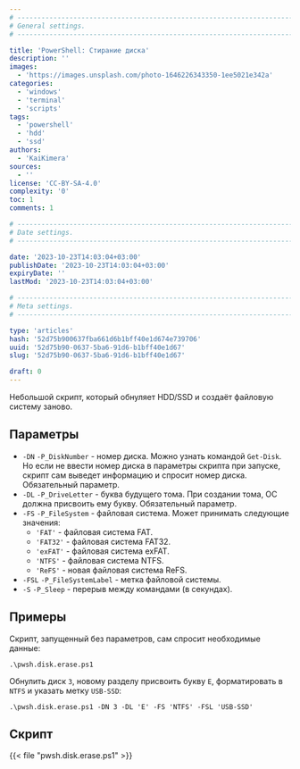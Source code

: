 ```yaml
---
# -------------------------------------------------------------------------------------------------------------------- #
# General settings.
# -------------------------------------------------------------------------------------------------------------------- #

title: 'PowerShell: Стирание диска'
description: ''
images:
  - 'https://images.unsplash.com/photo-1646226343350-1ee5021e342a'
categories:
  - 'windows'
  - 'terminal'
  - 'scripts'
tags:
  - 'powershell'
  - 'hdd'
  - 'ssd'
authors:
  - 'KaiKimera'
sources:
  - ''
license: 'CC-BY-SA-4.0'
complexity: '0'
toc: 1
comments: 1

# -------------------------------------------------------------------------------------------------------------------- #
# Date settings.
# -------------------------------------------------------------------------------------------------------------------- #

date: '2023-10-23T14:03:04+03:00'
publishDate: '2023-10-23T14:03:04+03:00'
expiryDate: ''
lastMod: '2023-10-23T14:03:04+03:00'

# -------------------------------------------------------------------------------------------------------------------- #
# Meta settings.
# -------------------------------------------------------------------------------------------------------------------- #

type: 'articles'
hash: '52d75b900637fba661d6b1bff40e1d674e739706'
uuid: '52d75b90-0637-5ba6-91d6-b1bff40e1d67'
slug: '52d75b90-0637-5ba6-91d6-b1bff40e1d67'

draft: 0
---
```


Небольшой скрипт, который обнуляет HDD/SSD и создаёт файловую систему заново.

<!--more-->

## Параметры

- `-DN` `-P_DiskNumber` - номер диска. Можно узнать командой `Get-Disk`. Но если не ввести номер диска в параметры скрипта при запуске, скрипт сам выведет информацию и спросит номер диска. Обязательный параметр.
- `-DL` `-P_DriveLetter` - буква будущего тома. При создании тома, ОС должна присвоить ему букву. Обязательный параметр.
- `-FS` `-P_FileSystem` - файловая система. Может принимать следующие значения:
  - `'FAT'` - файловая система FAT.
  - `'FAT32'` - файловая система FAT32.
  - `'exFAT'` - файловая система exFAT.
  - `'NTFS'` - файловая система NTFS.
  - `'ReFS'` - новая файловая система ReFS.
- `-FSL` `-P_FileSystemLabel` - метка файловой системы.
- `-S` `-P_Sleep` - перерыв между командами (в секундах).

## Примеры

Скрипт, запущенный без параметров, сам спросит необходимые данные:

```terminal {os="windows", mode="root"}
.\pwsh.disk.erase.ps1
```

Обнулить диск `3`, новому разделу присвоить букву `E`, форматировать в `NTFS` и указать метку `USB-SSD`:

```terminal {os="windows", mode="root"}
.\pwsh.disk.erase.ps1 -DN 3 -DL 'E' -FS 'NTFS' -FSL 'USB-SSD'
```

## Скрипт

{{< file "pwsh.disk.erase.ps1" >}}
